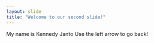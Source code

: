```yaml
---
layout: slide
title: "Welcome to our second slide!"
---
```

My name is Kennedy Janto
Use the left arrow to go back!
